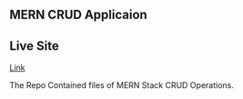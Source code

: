 ## MERN CRUD Applicaion

## Live Site

[Link](https://61e2a2e19f4ef30c784f847a--pedantic-wright-a2a505.netlify.app/)

The Repo Contained files of MERN Stack CRUD Operations.
